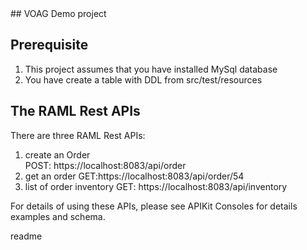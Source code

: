 <snippet>
<content>
## VOAG Demo project
 
## Prerequisite
1. This project assumes that you have installed MySql database
2. You have create a table with DDL from src/test/resources
  

## The RAML Rest APIs  
There are three RAML Rest APIs:

1. create an Order   
   POST: https://localhost:8083/api/order  
2. get an order
   GET:https://localhost:8083/api/order/54
3. list of order inventory
   GET: https://localhost:8083/api/inventory

For details of using these APIs, please see APIKit Consoles for details examples and schema.            

</content>
<tabTrigger>readme</tabTrigger>
</snippet> 